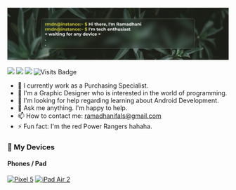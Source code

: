 <!--<img align="right" src="https://spotify-github-profile.vercel.app/api/view?uid=0yze7yareh19u7dy1kjabm97m&cover_image=true&theme=default&bar_color_cover=true" width="200"/>
-->
![Header](./data/github-header.png)

[<img src="https://img.shields.io/badge/telegram-26A5E4.svg?&style=for-the-badge&logo=telegram&logoColor=white" />](https://t.me/ramaadni) [<img src = "https://img.shields.io/badge/instagram-%23E4405F.svg?&style=for-the-badge&logo=instagram&logoColor=white">](https://www.instagram.com/ramaadni/) [<img src="https://img.shields.io/badge/gmail-%23EE0000.svg?&style=for-the-badge&logo=gmail&logoColor=white">](mailto:ramadhanifals@gmail.com) 
![Visits Badge](https://badges.pufler.dev/visits/ramaadni/ramaadni?style=for-the-badge)

<!-- ![Visits badge](https://visitor-badge.glitch.me/badge?page_id=abhishek-choudharys.abhishek-choudharys) -->
- 🔭 I currently work as a Purchasing Specialist.
- 🌱 I'm a Graphic Designer who is interested in the world of programming.
- 🤔 I'm looking for help regarding learning about Android Development.
- 💬 Ask me anything. I'm happy to help.
- 📫 How to contact me: ramadhanifals@gmail.com
- ⚡ Fun fact: I'm the red Power Rangers hahaha.


### 📱 My Devices

#### Phones / Pad
[![Pixel 5](https://img.shields.io/badge/Pixel%205-268575?style=flat-square&logo=google&logoColor=FFFFFF&labelColor=000000)](https://www.gsmarena.com/google_pixel_5-10386.php)
[![iPad Air 2](https://img.shields.io/badge/iPad%20Air%202-855426?style=flat-square&logo=apple&logoColor=FFFFFF&labelColor=000000)](https://www.gsmarena.com/apple_ipad_air_2-6742.php)
